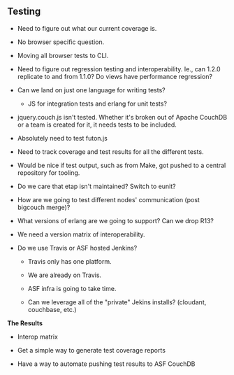 Testing
-------

  - Need to figure out what our current coverage is.

  - No browser specific question.

  - Moving all browser tests to CLI.

  - Need to figure out regression testing and interoperability. Ie., can 1.2.0
    replicate to and from 1.1.0? Do views have performance regression?

  - Can we land on just one language for writing tests?

    - JS for integration tests and erlang for unit tests?

  - jquery.couch.js isn't tested. Whether it's broken out of Apache CouchDB or
    a team is created for it, it needs tests to be included.

  - Absolutely need to test futon.js

  - Need to track coverage and test results for all the different tests.

  - Would be nice if test output, such as from Make, got pushed to a central
    repository for tooling.

  - Do we care that etap isn't maintained? Switch to eunit?

  - How are we going to test different nodes' communication (post bigcouch
    merge)?

  - What versions of erlang are we going to support? Can we drop R13?

  - We need a version matrix of interoperability.

  - Do we use Travis or ASF hosted Jenkins?

    - Travis only has one platform.

    - We are already on Travis.

    - ASF infra is going to take time.

    - Can we leverage all of the "private" Jekins installs? (cloudant,
      couchbase, etc.)

**The Results**

  - Interop matrix

  - Get a simple way to generate test coverage reports

  - Have a way to automate pushing test results to ASF CouchDB
